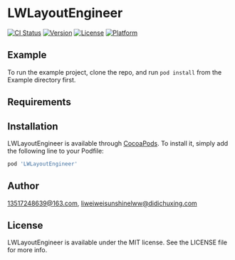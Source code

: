 # LWLayoutEngineer

[![CI Status](http://img.shields.io/travis/13517248639@163.com/LWLayoutEngineer.svg?style=flat)](https://travis-ci.org/13517248639@163.com/LWLayoutEngineer)
[![Version](https://img.shields.io/cocoapods/v/LWLayoutEngineer.svg?style=flat)](http://cocoapods.org/pods/LWLayoutEngineer)
[![License](https://img.shields.io/cocoapods/l/LWLayoutEngineer.svg?style=flat)](http://cocoapods.org/pods/LWLayoutEngineer)
[![Platform](https://img.shields.io/cocoapods/p/LWLayoutEngineer.svg?style=flat)](http://cocoapods.org/pods/LWLayoutEngineer)

## Example

To run the example project, clone the repo, and run `pod install` from the Example directory first.

## Requirements

## Installation

LWLayoutEngineer is available through [CocoaPods](http://cocoapods.org). To install
it, simply add the following line to your Podfile:

```ruby
pod 'LWLayoutEngineer'
```

## Author

13517248639@163.com, liweiweisunshinelww@didichuxing.com

## License

LWLayoutEngineer is available under the MIT license. See the LICENSE file for more info.
